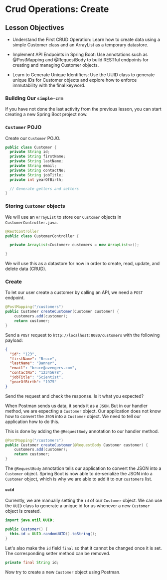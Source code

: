 # Crud Operations: Create

## Lesson Objectives

- Understand the First CRUD Operation: Learn how to create data using a simple Customer class and an ArrayList as a temporary datastore.

- Implement API Endpoints in Spring Boot: Use annotations such as @PostMapping and @RequestBody to build RESTful endpoints for creating and managing Customer objects.

- Learn to Generate Unique Identifiers: Use the UUID class to generate unique IDs for Customer objects and explore how to enforce immutability with the final keyword.


### Building Our `simple-crm`

If you have not done the last activity from the previous lesson, you can start creating a new Spring Boot project now.

### `Customer` POJO

Create our `Customer` POJO.

```java
public class Customer {
  private String id;
  private String firstName;
  private String lastName;
  private String email;
  private String contactNo;
  private String jobTitle;
  private int yearOfBirth;

  // Generate getters and setters
}
```

### Storing `Customer` objects

We will use an `ArrayList` to store our `Customer` objects in `CustomerController.java`.

```java
@RestController
public class CustomerController {

  private ArrayList<Customer> customers = new ArrayList<>();

}
```

We will use this as a datastore for now in order to create, read, update, and delete data (CRUD).

### Create

To let our user create a customer by calling an API, we need a `POST` endpoint.

```java
@PostMapping("/customers")
public Customer createCustomer(Customer customer) {
    customers.add(customer);
    return customer;
}
```

Send a `POST` request to `http://localhost:8080/customers` with the following payload:

```json
{
  "id": "123",
  "firstName": "Bruce",
  "lastName": "Banner",
  "email": "bruce@avengers.com",
  "contactNo": "12345678",
  "jobTitle": "Scientist",
  "yearOfBirth": "1975"
}
```

Send the request and check the response. Is it what you expected?

When Postman sends us data, it sends it as a `JSON`. But in our handler method, we are expecting a `Customer` object. Our application does not know how to convert the `JSON` into a `Customer` object. We need to tell our application how to do this.

This is done by adding the `@RequestBody` annotation to our handler method.

```java
@PostMapping("/customers")
public Customer createCustomer(@RequestBody Customer customer) {
    customers.add(customer);
    return customer;
}
```

The `@RequestBody` annotation tells our application to convert the JSON into a `Customer` object. Spring Boot is now able to de-serialize the JSON into a `Customer` object, which is why we are able to add it to our `customers` list.

#### `uuid`

Currently, we are manually setting the `id` of our `Customer` object. We can use the `UUID` class to generate a unique id for us whenever a new `Customer` object is created.

```java
import java.util.UUID;

public Customer() {
  this.id = UUID.randomUUID().toString();
}
```

Let's also make the `id` field `final` so that it cannot be changed once it is set. The corresponding setter method can be removed.

```java
private final String id;
```

Now try to create a new `Customer` object using Postman. 